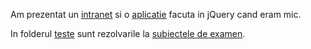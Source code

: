 Am prezentat un [intranet](https://github.com/infoeducatie/intranet.infoeducatie.ro) si o [aplicatie](https://github.com/palcu/twoColumnQuestions) facuta in jQuery cand eram mic.

In folderul [teste](teste) sunt rezolvarile la [subiectele de examen](https://github.com/palcu/fmi/blob/master/tw.md).
